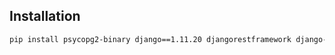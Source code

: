 ## Installation

```bash
pip install psycopg2-binary django==1.11.20 djangorestframework django-unixtimestampfield

```